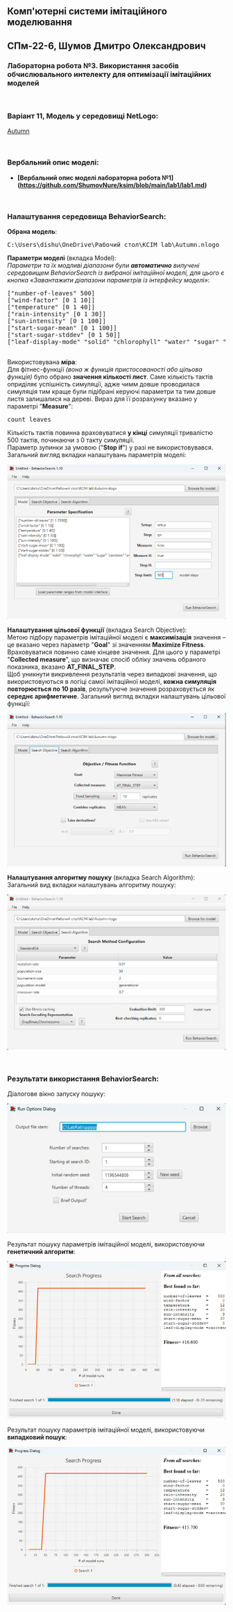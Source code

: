 ## Комп'ютерні системи імітаційного моделювання
## СПм-22-6, Шумов Дмитро Олександрович
### Лабораторна робота №**3**. Використання засобів обчислювального интелекту для оптимізації імітаційних моделей

<br>

### Варіант 11, Модель у середовищі NetLogo:
[Autumn](https://www.netlogoweb.org/launch#http://www.netlogoweb.org/assets/modelslib/Sample%20Models/Biology/Autumn.nlogo)  

<br>

### Вербальний опис моделі:
- **[Вербальний опис моделі лабораторна робота №1] (https://github.com/ShumovNure/ksim/blob/main/lab1/lab1.md)**

<br>

### Налаштування середовища BehaviorSearch:

**Обрана модель**:
<pre>
C:\Users\dishu\OneDrive\Рабочий стол\КСІМ lab\Autumn.nlogo
</pre>
**Параметри моделі** (вкладка Model):  
*Параметри та їх модливі діапазони були **автоматично** вилучені середовищем BehaviorSearch із вибраної імітаційної моделі, для цього є кнопка «Завантажити діапазони параметрів із інтерфейсу моделі»*:
<pre>
["number-of-leaves" 500]
["wind-factor" [0 1 10]]
["temperature" [0 1 40]]
["rain-intensity" [0 1 30]]
["sun-intensity" [0 1 100]]
["start-sugar-mean" [0 1 100]]
["start-sugar-stddev" [0 1 50]]
["leaf-display-mode" "solid" "chlorophyll" "water" "sugar" "carotene" "anthocyanin" "attachedness"]

</pre>
Використовувана **міра**:  
Для фітнес-функції *(вона ж функція пристосованості або цільова функція)* було обрано **значення кількості лист**. Саме кількість тактів оприділяє успішність симуляції, адже чимм довше проводилася симуляція тим краще були підібрані керуючі параметри та тим довше листя залишалися на дереві. Вираз для її розрахунку вказано у параметрі "**Measure**":
<pre>
count leaves
</pre>
Кількість тактів повинна враховуватися **у кінці** симуляції тривалістю 500 тактів, починаючи з 0 такту симуляції.  
Параметр зупинки за умовою ("**Stop if**") у разі не використовувався.  
Загальний вигляд вкладки налаштувань параметрів моделі:  

![Вкладка налаштувань параметрів моделі](example-parameters.png)

**Налаштування цільової функції** (вкладка Search Objective):  
Метою підбору параметрів імітаційної моделі є **максимізація** значення – це вказано через параметр "**Goal**" зі значенням **Maximize Fitness**. Враховуватися повинно саме кінцеве значення. Для цього у параметрі "**Collected measure**", що визначає спосіб обліку значень обраного показника, вказано **AT_FINAL_STEP**.  
Щоб уникнути викривлення результатів через випадкові значення, що використовуються в логіці самої імітаційної моделі, **кожна симуляція повторюється по 10 разів**, результуюче значення розраховується як **середнє арифметичне**. 
Загальний вигляд вкладки налаштувань цільової функції:  

![Вкладка налаштувань цільової функції](example-objective.png)

**Налаштування алгоритму пошуку** (вкладка Search Algorithm):  
Загальний вид вкладки налаштувань алгоритму пошуку:  

![Вкладка налаштувань пошуку](example-search.png)

<br>

### Результати використання BehaviorSearch:
Діалогове вікно запуску пошуку:  

![Вікно запуску пошуку](example-dialog.png)

Результат пошуку параметрів імітаційної моделі, використовуючи **генетичний алгоритм**:  

![Результати пошуку за допомогою ГА](example-result-ga.png)

Результат пошуку параметрів імітаційної моделі, використовуючи **випадковий пошук**:  

![Результати випадкового пошуку](example-result-rs.png)
